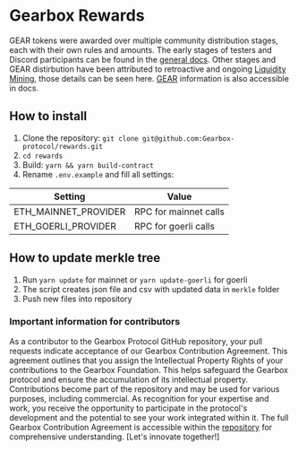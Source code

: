 # Gearbox Rewards

GEAR tokens were awarded over multiple community distribution stages, each with their own rules and amounts. The early stages of testers and Discord participants can be found in the [general docs](https://docs.gearbox.finance/overview/launch-phases). Other stages and GEAR distirbution have been attributed to retroactive and ongoing [Liquidity Mining](https://gov.gearbox.fi/t/gip-22-gearbox-v2-liquidity-mining-programs/1550), those details can be seen here. [GEAR](https://docs.gearbox.finance/gear-token/gear-overview) information is also accessible in docs.

## How to install

1. Clone the repository: `git clone git@github.com:Gearbox-protocol/rewards.git`
2. `cd rewards`
3. Build: `yarn && yarn build-contract`
4. Rename `.env.example` and fill all settings:

| Setting              | Value                 |
| -------------------- | --------------------- |
| ETH_MAINNET_PROVIDER | RPC for mainnet calls |
| ETH_GOERLI_PROVIDER  | RPC for goerli calls  |

## How to update merkle tree

1. Run `yarn update` for mainnet or `yarn update-goerli` for goerli
2. The script creates json file and csv with updated data in `merkle` folder
3. Push new files into repository
 
### Important information for contributors
As a contributor to the Gearbox Protocol GitHub repository, your pull requests indicate acceptance of our Gearbox Contribution Agreement. This agreement outlines that you assign the Intellectual Property Rights of your contributions to the Gearbox Foundation. This helps safeguard the Gearbox protocol and ensure the accumulation of its intellectual property. Contributions become part of the repository and may be used for various purposes, including commercial. As recognition for your expertise and work, you receive the opportunity to participate in the protocol's development and the potential to see your work integrated within it. The full Gearbox Contribution Agreement is accessible within the [repository](/ContributionAgreement) for comprehensive understanding. [Let's innovate together!]
